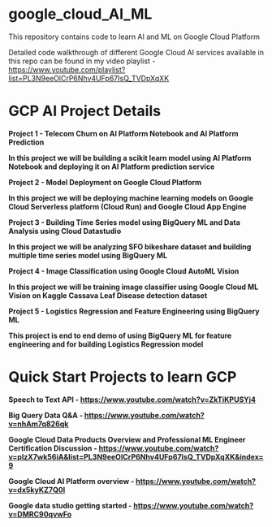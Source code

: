 # google_cloud_AI_ML
This repository contains code to learn AI and ML on Google Cloud Platform

Detailed code walkthrough of different Google Cloud AI services available in this repo can be found in my video playlist - https://www.youtube.com/playlist?list=PL3N9eeOlCrP6Nhv4UFp67IsQ_TVDpXqXK

<h1><b>GCP AI Project Details <b></h1>
  
 <b>Project 1 - Telecom Churn on AI Platform Notebook and AI Platform Prediction  </b>
 
 In this project we will be building a scikit learn model using AI Platform Notebook and deploying it on AI Platform prediction service
 
 <b>Project 2 - Model Deployment on Google Cloud Platform  </b>
  
 In this project we will be deploying machine learning models on Google Cloud Serverless platform (Cloud Run) and Google Cloud App Engine
  
 <b>Project 3 - Building Time Series model using BigQuery ML and Data Analysis using Cloud Datastudio  </b>
  
 In this project we will be analyzing SFO bikeshare dataset and building multiple time series model using BigQuery ML
 
 <b>Project 4 - Image Classification using Google Cloud AutoML Vision  </b>

 In this project we will be training image classifier using Google Cloud ML Vision on Kaggle Cassava Leaf Disease detection dataset
  
 <b>Project 5 - Logistics Regression and Feature Engineering using BigQuery ML </b>
 
 This project is end to end demo of using BigQuery ML for feature engineering and for building Logistics Regression model

 <h1><b>Quick Start Projects to learn GCP </b></h1>
 
 <b>Speech to Text API - </b> https://www.youtube.com/watch?v=ZkTiKPUSYj4
  
 <b>Big Query Data Q&A - </b> https://www.youtube.com/watch?v=nhAm7q826qk
 
 <b>Google Cloud Data Products Overview and Professional ML Engineer Certification Discussion - </b> https://www.youtube.com/watch?v=pIzX7wk56iA&list=PL3N9eeOlCrP6Nhv4UFp67IsQ_TVDpXqXK&index=9
 
 <b>Google Cloud AI Platform overview - </b> https://www.youtube.com/watch?v=dx5kyKZ7Q0I
 
 <b>Google data studio getting started - </b> https://www.youtube.com/watch?v=DMRC90qvwFo


